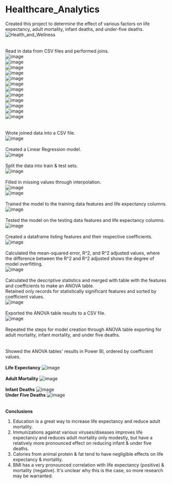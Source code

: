 # Healthcare_Analytics
Created this project to determine the effect of various factors on life expectancy, adult mortality, infant deaths, and under-five deaths.<br />
![Health_and_Wellness](https://github.com/KotR9001/Healthcare_Analytics/assets/57807780/40bdfbd1-a00a-4766-aeec-26489f28d7f2)<br />
<br />
<br />
Read in data from CSV files and performed joins.<br />
![image](https://github.com/KotR9001/Healthcare_Analytics/assets/57807780/4f6be456-45da-4e2c-b717-414c7154b092)<br />
![image](https://github.com/KotR9001/Healthcare_Analytics/assets/57807780/b183d291-7534-40b0-ab5a-df9c76c2b82a)<br />
![image](https://github.com/KotR9001/Healthcare_Analytics/assets/57807780/227746f1-0f85-402d-a6b5-658817f9f911)<br />
![image](https://github.com/KotR9001/Healthcare_Analytics/assets/57807780/f0437a1f-1b1f-4f6b-ad84-7cce82f5bb0a)<br />
![image](https://github.com/KotR9001/Healthcare_Analytics/assets/57807780/3501428b-5e6b-4af2-a960-3e259758d7ec)<br />
![image](https://github.com/KotR9001/Healthcare_Analytics/assets/57807780/83471353-ac96-47ae-9524-5f763749cfd4)<br />
![image](https://github.com/KotR9001/Healthcare_Analytics/assets/57807780/e55e3780-f45a-4715-885d-b357b4ecbb4f)<br />
![image](https://github.com/KotR9001/Healthcare_Analytics/assets/57807780/02261627-ec30-47bc-9b1b-e7368452ecc5)<br />
![image](https://github.com/KotR9001/Healthcare_Analytics/assets/57807780/1448f0a2-b532-4d57-b804-1c8448c106a4)<br />
![image](https://github.com/KotR9001/Healthcare_Analytics/assets/57807780/b399b407-dbeb-455d-9386-c93da5d98b0b)<br />
![image](https://github.com/KotR9001/Healthcare_Analytics/assets/57807780/dd77e2f3-12d6-468b-96e4-0afde5792750)<br />
![image](https://github.com/KotR9001/Healthcare_Analytics/assets/57807780/e9fb7cc8-feb9-46c2-9068-d020522b90e8)<br />
<br />
<br />
Wrote joined data into a CSV file.<br />
![image](https://github.com/KotR9001/Healthcare_Analytics/assets/57807780/0db6fe02-9a57-4f5a-a841-0386c78f5d2d)<br />
<br />
Created a Linear Regression model.<br />
![image](https://github.com/KotR9001/Healthcare_Analytics/assets/57807780/81d2c317-d609-4bbf-9701-a0fdf4b247f7)<br />
<br />
Split the data into train & test sets.<br />
![image](https://github.com/KotR9001/Healthcare_Analytics/assets/57807780/18f50b71-0d9e-4168-843c-6d3ffbb4ec3b)<br />
<br />
Filled in missing values through interpolation.<br />
![image](https://github.com/KotR9001/Healthcare_Analytics/assets/57807780/1df5ee75-d310-409f-97a7-51bd0880b082)<br />
![image](https://github.com/KotR9001/Healthcare_Analytics/assets/57807780/8626d498-803b-410a-aa58-ec09a2e1ab53)<br />
<br />
Trained the model to the training data features and life expectancy columns.<br />
![image](https://github.com/KotR9001/Healthcare_Analytics/assets/57807780/77bf972a-4696-496d-a77f-af23992a39c4)<br />
<br />
Tested the model on the testing data features and life expectancy columns.<br />
![image](https://github.com/KotR9001/Healthcare_Analytics/assets/57807780/9c478174-2aea-424b-91de-52954a88ddff)<br />
<br />
Created a dataframe listing features and their respective coefficients.<br />
![image](https://github.com/KotR9001/Healthcare_Analytics/assets/57807780/7acf2a8a-b05c-4027-8417-4a08480907bd)<br />
<br />
Calculated the mean-squared error, R^2, and R^2 adjusted values, where the difference between the R^2 and R^2 adjusted shows the degree of model overfitting.<br />
![image](https://github.com/KotR9001/Healthcare_Analytics/assets/57807780/852535fa-859b-4e6e-ba60-ca890ee37a51)<br />
<br />
Calculated the descriptive statistics and merged with table with the features and coefficients to make an ANOVA table.<br />
Retained only records for statistically significant features and sorted by coefficient values.<br />
![image](https://github.com/KotR9001/Healthcare_Analytics/assets/57807780/53ba56a5-af23-4f59-a081-480db72480b0)<br />
<br />
Exported the ANOVA table results to a CSV file.<br />
![image](https://github.com/KotR9001/Healthcare_Analytics/assets/57807780/802123af-66c1-47c4-86c4-9951d494f29f)<br />
<br />
Repeated the steps for model creation through ANOVA table exporting for adult mortality, infant mortality, and under five deaths.<br />
<br />
<br />
Showed the ANOVA tables' results in Power BI, ordered by coefficient values.<br />
<br />
<b>Life Expectancy</b>
![image](https://github.com/KotR9001/Healthcare_Analytics/assets/57807780/90ebab85-db54-40de-8eac-92d5861f4efa)<br />
<br />
<b>Adult Mortality</b>
![image](https://github.com/KotR9001/Healthcare_Analytics/assets/57807780/90935af2-479a-4891-b9ad-cb172875311b)<br />
<br />
<b>Infant Deaths</b>
![image](https://github.com/KotR9001/Healthcare_Analytics/assets/57807780/b9143c1b-a598-417c-8111-7f3eab4086a3)<br />
<b>Under Five Deaths</b>
![image](https://github.com/KotR9001/Healthcare_Analytics/assets/57807780/fda4666a-6119-4179-b8e3-9f2ce68e65d9)<br />
<br />
<br />
<b>Conclusions</b>
1. Education is a great way to increase life expectancy and reduce adult mortality.<br />
2. Immunizations against various viruses/diseases improves life expectancy and reduces adult mortality only modestly, but have a relatively more pronounced effect on reducing infant & under five deaths.<br />
3. Calories from animal protein & fat tend to have negligible effects on life expectancy & mortality.<br />
4. BMI has a very pronounced correlation with life expectancy (positive) & mortality (negative). It's unclear why this is the case, so more research may be warranted.<br />
